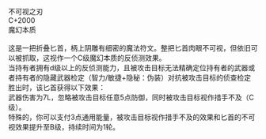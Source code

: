 <title>不可视之刃</title>
<meta name="GENERATOR" content="WinCHM">
<meta http-equiv="Content-Type" content="text/html; charset=gb2312">
<br>不可视之刃
<br>C+2000
<br>魔幻本质
<br>
<br>这是一把折叠匕首，柄上阴雕有细密的魔法符文。整把匕首肉眼不可视，但依旧可以被抓取，这视作一个C级魔幻本质的反侦测效果。
<br>当持有者拥有d级以上的反侦测能力，且被攻击目标无法精确定位持有者的武器或者持有者的隐藏武器检定（智力/敏捷+隐秘：伪装）对抗被攻击目标的侦查检定胜出时，该匕首获得以下效果：
<br>武器伤害为7L，忽略被攻击目标任意5点防御，同时被攻击目标视作措手不及（C级）。
<br>特殊的，你可以支付3点通用能量，被攻击目标视作措手不及的效果和匕首的不可视效果提升至B级，持续时间为1轮。
